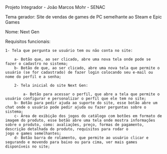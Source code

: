 Projeto Integrador - João Marcos Mohr - SENAC

Tema gerador: Site de vendas de games de PC semelhante ao Steam e Epic Games

Nome: Next Gen

Requisitos funcionais: 

	1- Tela que pergunta se usuário tem ou não conta no site:
 
 		a- Botão que, ao ser clicado, abre uma nova tela onde pode se fazer o cadastro no sistema;
   		b- Botão de que, ao ser clicado, abre uma nova tela que permite o usuário (se for cadastrado) de fazer login colocando seu e-mail ou nome do perfil e a senha;

     	2- Tela inicial do site Next Gen: 

       		a- Botão para acessar o perfil, que abre a tela que permite o usuário configurar e personalizar o perfil que ele tem no site;
	 	b- Botão para pedir ajuda ao suporte do site, esse botão abre um chat onde o usuário pode pedir ajuda ou fazer perguntas sobre o sistema;
   		c- Área de exibição dos jogos do catálogo com botões em formato de imagem do produto, esse botão abre uma tela onde mostra informações sobre o produto, como: avaliações, preço, formas de pagamento, descrição detalhada do produto, requisitos para rodar o 				jogo e games semelhantes; 
		d- Botão barra de rolamento, que permite ao usuário clicar e segurando e movendo para baixo ou para cima, ver mais games disponíveis no site; 
       

